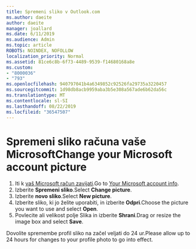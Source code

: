 ```yaml
---
title: Spremeni sliko v Outlook.com
ms.author: daeite
author: daeite
manager: joallard
ms.date: 6/11/2019
ms.audience: Admin
ms.topic: article
ROBOTS: NOINDEX, NOFOLLOW
localization_priority: Normal
ms.assetid: 81ce6c8b-6f73-4489-9539-f14680168a8e
ms.custom:
- "8000036"
- "793"
ms.openlocfilehash: 940797041b4a6349852c92526fa29735a3220457
ms.sourcegitcommit: 1d98db8acb9959aba3b5e308a567ade6b62da56c
ms.translationtype: MT
ms.contentlocale: sl-SI
ms.lasthandoff: 08/22/2019
ms.locfileid: "36547507"
---
```

# <a name="change-your-microsoft-account-picture"></a><span data-ttu-id="4af32-102">Spremeni sliko računa vaše Microsoft</span><span class="sxs-lookup"><span data-stu-id="4af32-102">Change your Microsoft account picture</span></span>

1. <span data-ttu-id="4af32-103">Iti k [vaš Microsoft račun zavijati](https://go.microsoft.com/fwlink/p/?linkid=860841).</span><span class="sxs-lookup"><span data-stu-id="4af32-103">Go to [Your Microsoft account info](https://go.microsoft.com/fwlink/p/?linkid=860841).</span></span>
2. <span data-ttu-id="4af32-104">Izberite **Spremeni sliko**.</span><span class="sxs-lookup"><span data-stu-id="4af32-104">Select **Change picture**.</span></span>
3. <span data-ttu-id="4af32-105">Izberite **novo sliko**.</span><span class="sxs-lookup"><span data-stu-id="4af32-105">Select **New picture**.</span></span>
4. <span data-ttu-id="4af32-106">Izberite sliko, ki jo želite uporabiti, in izberite **Odpri**.</span><span class="sxs-lookup"><span data-stu-id="4af32-106">Choose the picture you want to use and select **Open**.</span></span>
5. <span data-ttu-id="4af32-107">Povlecite ali velikost polje Slika in izberite **Shrani**.</span><span class="sxs-lookup"><span data-stu-id="4af32-107">Drag or resize the image box and select **Save**.</span></span>

<span data-ttu-id="4af32-108">Dovolite spremembe profil sliko na začel veljati do 24 ur.</span><span class="sxs-lookup"><span data-stu-id="4af32-108">Please allow up to 24 hours for changes to your profile photo to go into effect.</span></span>